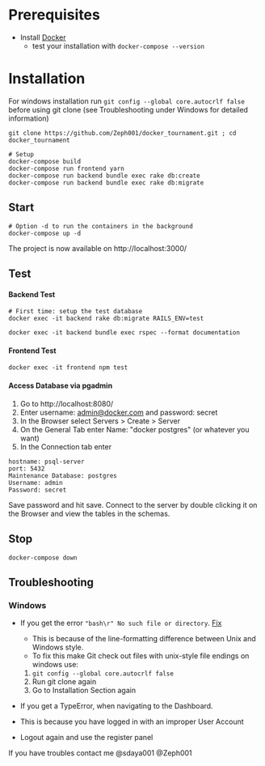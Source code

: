 # Prerequisites
* Install [Docker]( https://docs.docker.com/get-docker/)
    - test your installation with
    `docker-compose --version`


# Installation
For windows installation run `git config --global core.autocrlf false` before using git clone (see Troubleshooting under Windows for detailed information)
```shell
git clone https://github.com/Zeph001/docker_tournament.git ; cd docker_tournament

# Setup
docker-compose build
docker-compose run frontend yarn
docker-compose run backend bundle exec rake db:create
docker-compose run backend bundle exec rake db:migrate
```
## Start
```shell
# Option -d to run the containers in the background
docker-compose up -d
```
The project is now available on http://localhost:3000/

## Test

#### Backend Test
```shell
# First time: setup the test database
docker exec -it backend rake db:migrate RAILS_ENV=test

docker exec -it backend bundle exec rspec --format documentation
```
#### Frontend Test
```shell
docker exec -it frontend npm test
```

#### Access Database via pgadmin
1. Go to http://localhost:8080/
2. Enter username: admin@docker.com and password: secret 
3. In the Browser select Servers > Create > Server
4. On the General Tab enter Name: "docker postgres" (or whatever you want)
5. In the Connection tab enter 
```
hostname: psql-server
port: 5432
Maintenance Database: postgres
Username: admin
Password: secret
```
Save password and hit save. Connect to the server by double clicking it on the Browser and view the tables in the schemas.

## Stop
```shell
docker-compose down
```

## Troubleshooting
### Windows
* If you get the error `"bash\r" No such file or directory`. [Fix](https://stackoverflow.com/questions/29045140/env-bash-r-no-such-file-or-directory)
  *  This is because of the line-formatting difference between Unix and Windows style.
   * To fix this make Git check out files with unix-style file endings on windows use:
   1. `git config --global core.autocrlf false`
   2. Run git clone again
   3. Go to Installation Section again

* If you get a TypeError, when navigating to the Dashboard.
 *   This is because you have logged in with an improper User Account
  *  Logout again and use the register panel


If you have troubles contact me @sdaya001 @Zeph001